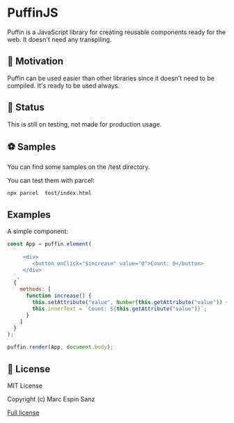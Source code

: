 # PuffinJS

Puffin is a JavaScript library for creating reusable components ready for the web. It doesn't need any transpiling.

## 🤔 Motivation

Puffin can be used easier than other libraries since it doesn't need to be compiled. It's ready to be used always.

## 🔬 Status

This is still on testing, not made for production usage.

## ⚽ Samples

You can find some samples on the /test directory.

You can test them with parcel:

```shell
npx parcel  test/index.html
```

## Examples

A simple component:

```javascript
const App = puffin.element(
  `
     <div>
        <button onClick="$increase" value="0">Count: 0</button>
     </div>
  `,
  {
    methods: [
      function increase() {
        this.setAttribute("value", Number(this.getAttribute("value")) + 1);
        this.innerText = `Count: ${this.getAttribute("value")}`;
      }
    ]
  }
);

puffin.render(App, document.body);
```

## 📜 License

MIT License

Copyright (c) Marc Espin Sanz

[Full license](LICENSE.md)
